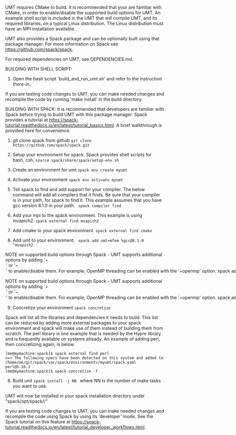 UMT requires CMake to build.  It is recommended that your are familiar with CMake, in order to enable/disable the supported build options for UMT.  An example shell script is included in the UMT that will compile UMT, and its required libraries, on a typical Linux distribution.  The Linux distribution must have an MPI installation available.

UMT also provides a Spack package and can be optionally built using that package manager.  For more information on Spack see https://github.com/spack/spack.

For required dependencies on UMT, see DEPENDENCIES.md.

BUILDING WITH SHELL SCRIPT:
1. Open the bash script 'build_and_run_umt.sh' and refer to the instruction there-in.

If you are testing code changes to UMT, you can make needed changes and recompile the code by running 'make install' in the build directory.

BUILDING WITH SPACK:
It is recommended that developers are familiar with Spack before trying to build UMT with this package manager.  Spack provides a tutorial at https://spack-tutorial.readthedocs.io/en/latest/tutorial_basics.html.  A brief walkthrough is provided here for convenience.

1. git clone spack from github
``` git clone https://github.com/spack/spack.git ```

2. Setup your environment for spack.  Spack provides shell scripts for bash, csh, 
``` source spack/share/spack/setup-env.sh ```

3. Create an environment for umt
``` spack env create myumt ```

4. Activate your environment
``` spack env activate myumt ```

5. Tell spack to find and add support for your compiler.  The below command will add all compilers that it finds.  Be sure that your compiler is in your path, for spack to find it.  This example assumes that you have gcc version 8.1.0 in your path.
``` spack compiler find```

6. Add your mpi to the spack environment.  This example is using mvapich2.
``` spack external find mvapich2 ```

7. Add cmake to your spack environment.
``` spack external find cmake ```

8. Add umt to your environment.
``` spack add umt+mfem %gcc@8.1.0 ^mvapich2```

NOTE on supported build options through Spack - 
UMT supports additional options by adding '+<option>' or '~<option>' to enable/disable them.  For example, OpenMP threading can be enabled with the '+openmp' option.
``` spack add umt+mfem+openmp %gcc@8.1.0 ```
For a list of supported options, spack provides the 'info' command.
``` spack info umt ```

NOTE on supported build options through Spack - 
UMT supports additional options by adding '+<option>' or '~<option>' to enable/disable them.  For example, OpenMP threading can be enabled with the '+openmp' option.
``` spack add umt+mfem+openmp %gcc@8.1.0 ```
For a list of supported options, spack provides the 'info' command.
``` spack info umt ```

9. Concretize your environment
``` spack concretize ```

Spack will list all the libraries and dependencies it needs to build.  This list can be reduced by adding more external packages to your spack environment and spack will make use of them instead of building them from scratch.  The perl library is one example that is needed by the Hypre library and is frequently available on systems already.  An example of adding perl, then concretizing again, is below.

```
[me@mymachine:spack]$ spack external find perl
==> The following specs have been detected on this system and added to /home/me/git/spack/var/spack/environments/myumt/spack.yaml
perl@5.16.3
[me@mymachine:spack]$ spack concretize -f
```

8. Build umt
```spack install -j NN ```
where NN is the number of make tasks you want to use.

UMT will now be installed in your spack installation directory under "spack/opt/spack/<platform>/<compiler>"

If you are testing code changes to UMT, you can make needed changes and recompile the code using Spack by using its 'developer' mode.  See the Spack tutorial on this feature at https://spack-tutorial.readthedocs.io/en/latest/tutorial_developer_workflows.html.
